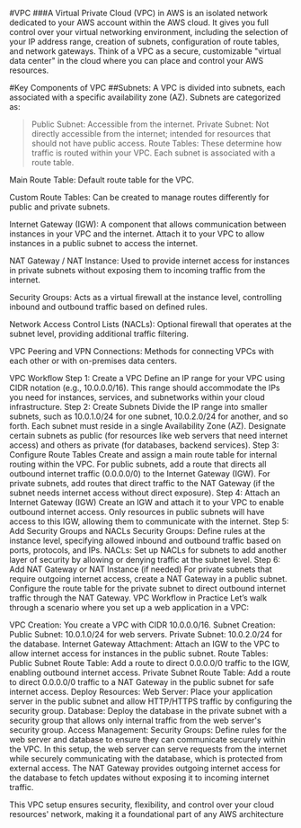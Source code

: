 #VPC
###A Virtual Private Cloud (VPC) in AWS is an isolated network dedicated to your AWS account within the AWS cloud. It gives you full control over your virtual networking environment, including the selection of your IP address range, creation of subnets, configuration of route tables, and network gateways. Think of a VPC as a secure, customizable "virtual data center" in the cloud where you can place and control your AWS resources.

#Key Components of VPC
##Subnets: A VPC is divided into subnets, each associated with a specific availability zone (AZ). Subnets are categorized as:


> Public Subnet: Accessible from the internet.
Private Subnet: Not directly accessible from the internet; intended for resources that should not have public access.
Route Tables: These determine how traffic is routed within your VPC. Each subnet is associated with a route table.

Main Route Table: Default route table for the VPC.

Custom Route Tables: Can be created to manage routes differently for public and private subnets.

Internet Gateway (IGW): A component that allows communication between instances in your VPC and the internet. Attach it to your VPC to allow instances in a public subnet to access the internet.

NAT Gateway / NAT Instance: Used to provide internet access for instances in private subnets without exposing them to incoming traffic from the internet.

Security Groups: Acts as a virtual firewall at the instance level, controlling inbound and outbound traffic based on defined rules.

Network Access Control Lists (NACLs): Optional firewall that operates at the subnet level, providing additional traffic filtering.

VPC Peering and VPN Connections: Methods for connecting VPCs with each other or with on-premises data centers.

VPC Workflow
Step 1: Create a VPC
Define an IP range for your VPC using CIDR notation (e.g., 10.0.0.0/16).
This range should accommodate the IPs you need for instances, services, and subnetworks within your cloud infrastructure.
Step 2: Create Subnets
Divide the IP range into smaller subnets, such as 10.0.1.0/24 for one subnet, 10.0.2.0/24 for another, and so forth.
Each subnet must reside in a single Availability Zone (AZ).
Designate certain subnets as public (for resources like web servers that need internet access) and others as private (for databases, backend services).
Step 3: Configure Route Tables
Create and assign a main route table for internal routing within the VPC.
For public subnets, add a route that directs all outbound internet traffic (0.0.0.0/0) to the Internet Gateway (IGW).
For private subnets, add routes that direct traffic to the NAT Gateway (if the subnet needs internet access without direct exposure).
Step 4: Attach an Internet Gateway (IGW)
Create an IGW and attach it to your VPC to enable outbound internet access.
Only resources in public subnets will have access to this IGW, allowing them to communicate with the internet.
Step 5: Add Security Groups and NACLs
Security Groups: Define rules at the instance level, specifying allowed inbound and outbound traffic based on ports, protocols, and IPs.
NACLs: Set up NACLs for subnets to add another layer of security by allowing or denying traffic at the subnet level.
Step 6: Add NAT Gateway or NAT Instance (if needed)
For private subnets that require outgoing internet access, create a NAT Gateway in a public subnet.
Configure the route table for the private subnet to direct outbound internet traffic through the NAT Gateway.
VPC Workflow in Practice
Let’s walk through a scenario where you set up a web application in a VPC:

VPC Creation: You create a VPC with CIDR 10.0.0.0/16.
Subnet Creation:
Public Subnet: 10.0.1.0/24 for web servers.
Private Subnet: 10.0.2.0/24 for the database.
Internet Gateway Attachment: Attach an IGW to the VPC to allow internet access for instances in the public subnet.
Route Tables:
Public Subnet Route Table: Add a route to direct 0.0.0.0/0 traffic to the IGW, enabling outbound internet access.
Private Subnet Route Table: Add a route to direct 0.0.0.0/0 traffic to a NAT Gateway in the public subnet for safe internet access.
Deploy Resources:
Web Server: Place your application server in the public subnet and allow HTTP/HTTPS traffic by configuring the security group.
Database: Deploy the database in the private subnet with a security group that allows only internal traffic from the web server's security group.
Access Management:
Security Groups: Define rules for the web server and database to ensure they can communicate securely within the VPC.
In this setup, the web server can serve requests from the internet while securely communicating with the database, which is protected from external access. The NAT Gateway provides outgoing internet access for the database to fetch updates without exposing it to incoming internet traffic.

This VPC setup ensures security, flexibility, and control over your cloud resources' network, making it a foundational part of any AWS architecture
